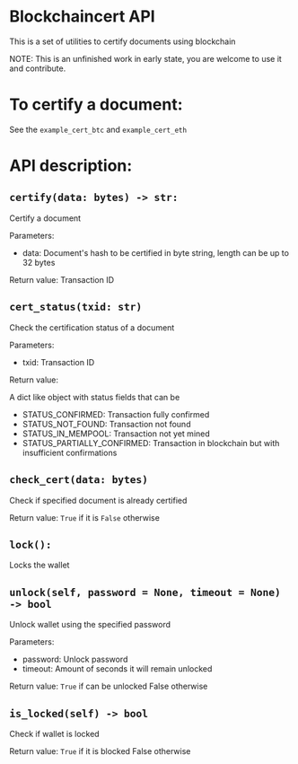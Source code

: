 # Blockchaincert API


This is a set of utilities to certify documents using blockchain

NOTE: This is an unfinished work in early state, you are welcome to
use it and contribute.


To certify a document:
======================

See the ```example_cert_btc``` and ```example_cert_eth```


API description:
================

```certify(data: bytes) -> str:```
----------------------------------

Certify a document


Parameters:
 - data: Document's hash to be certified in byte string, length can be up to 32 bytes

Return value:
Transaction ID



```cert_status(txid: str)```
----------------------------

Check the certification status of a document

Parameters:
 - txid: Transaction ID

Return value:

A dict like object with status fields that can be
 - STATUS_CONFIRMED: Transaction fully confirmed
 - STATUS_NOT_FOUND: Transaction not found
 - STATUS_IN_MEMPOOL: Transaction not yet mined
 - STATUS_PARTIALLY_CONFIRMED: Transaction in blockchain but with insufficient confirmations

```check_cert(data: bytes)```
-----------------------------

Check if specified document is already certified

Return value:
```True``` if it is ```False``` otherwise


```lock():```
-----------------
Locks the wallet



```unlock(self, password = None, timeout = None) -> bool```
-----------------------------------------------------------

Unlock wallet using the specified password

Parameters:
  - password: Unlock password
  - timeout: Amount of seconds it will remain unlocked

Return value:
```True``` if can be unlocked False otherwise


```is_locked(self) -> bool```
-----------------------------


Check if wallet is locked

Return value:
```True``` if it is blocked False otherwise

